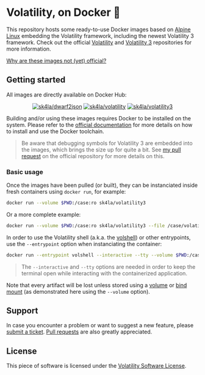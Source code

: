 # Volatility, on Docker 🐳

This repository hosts some ready-to-use Docker images based on [Alpine Linux](https://alpinelinux.org/) embedding the Volatility framework, including the newest Volatility 3 framework. Check out the official [Volatility](https://github.com/volatilityfoundation/volatility/) and [Volatility 3](https://github.com/volatilityfoundation/volatility3/) repositories for more information.

[Why are these images not (yet) official?](https://github.com/volatilityfoundation/volatility3/pull/92)

## Getting started

All images are directly available on Docker Hub:

<p align="center">
  <a href="https://hub.docker.com/r/sk4la/dwarf2json"><img alt="sk4la/dwarf2json" src="https://img.shields.io/github/workflow/status/sk4la/volatility3-docker/dwarf2json?label=sk4la/dwarf2json&style=for-the-badge"/></a>
  <a href="https://hub.docker.com/r/sk4la/volatility"><img alt="sk4la/volatility" src="https://img.shields.io/github/workflow/status/sk4la/volatility3-docker/volatility?label=sk4la/volatility&style=for-the-badge"/></a>
  <a href="https://hub.docker.com/r/sk4la/volatility3"><img alt="sk4la/volatility3" src="https://img.shields.io/github/workflow/status/sk4la/volatility3-docker/volatility3?label=sk4la/volatility3&style=for-the-badge"/></a>
</p>

Building and/or using these images requires Docker to be installed on the system. Please refer to the [official documentation](https://docs.docker.com/) for more details on how to install and use the Docker toolchain.

> Be aware that debugging symbols for Volatility 3 are embedded into the images, which brings the size up for quite a bit. See [my pull request](https://github.com/volatilityfoundation/volatility3/pull/92) on the official repository for more details on this.

### Basic usage

Once the images have been pulled (or built), they can be instanciated inside fresh containers using `docker run`, for example:

```sh
docker run --volume $PWD:/case:ro sk4la/volatility3
```

Or a more complete example:

```sh
docker run --volume $PWD:/case:ro sk4la/volatility3 --file /case/volatile.mem windows.pslist.PsList
```

In order to use the Volatility shell (a.k.a. the [volshell](https://volatility3.readthedocs.io/en/latest/volshell.html)) or other entrypoints, use the `--entrypoint` option when instanciating the container:

```sh
docker run --entrypoint volshell --interactive --tty --volume $PWD:/case:ro sk4la/volatility3
```

> The `--interactive` and `--tty` options are needed in order to keep the terminal open while interacting with the containerized application.

Note that every artifact will be lost unless stored using a [volume](https://docs.docker.com/storage/volumes/) or [bind mount](https://docs.docker.com/storage/bind-mounts/) (as demonstrated here using the `--volume` option).

## Support

In case you encounter a problem or want to suggest a new feature, please [submit a ticket](https://github.com/sk4la/volatility3-docker/issues). [Pull requests](https://github.com/sk4la/volatility3-docker/pulls) are also greatly appreciated.

## License

This piece of software is licensed under the [Volatility Software License](https://www.volatilityfoundation.org/license/).
